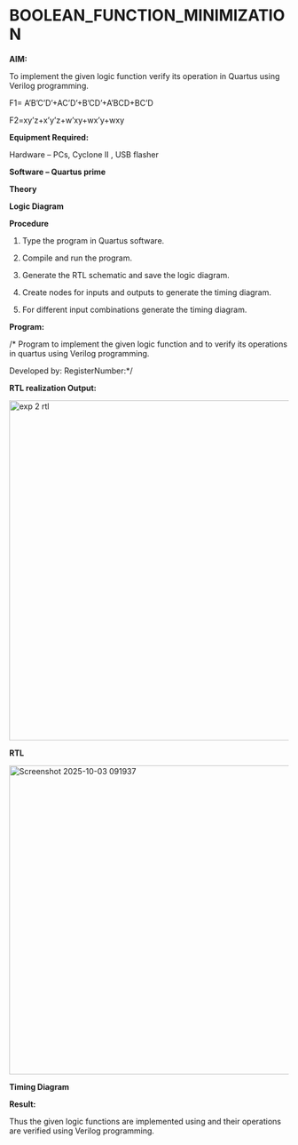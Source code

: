 # BOOLEAN_FUNCTION_MINIMIZATION

**AIM:**

To implement the given logic function verify its operation in Quartus using Verilog programming.

F1= A’B’C’D’+AC’D’+B’CD’+A’BCD+BC’D 

F2=xy’z+x’y’z+w’xy+wx’y+wxy

**Equipment Required:**

Hardware – PCs, Cyclone II , USB flasher

**Software – Quartus prime**

**Theory**

**Logic Diagram**

**Procedure**

1.	Type the program in Quartus software.

2.	Compile and run the program.

3.	Generate the RTL schematic and save the logic diagram.

4.	Create nodes for inputs and outputs to generate the timing diagram.

5.	For different input combinations generate the timing diagram.


**Program:**

/* Program to implement the given logic function and to verify its operations in quartus using Verilog programming. 

Developed by: RegisterNumber:*/


**RTL realization Output:**

<img width="888" height="612" alt="exp 2 rtl " src="https://github.com/user-attachments/assets/5036f680-e127-4e8a-9e04-36fede9011d9" />

**RTL**

<img width="1194" height="556" alt="Screenshot 2025-10-03 091937" src="https://github.com/user-attachments/assets/aba07541-3158-4bb0-bce0-808d6fc0b686" />


**Timing Diagram**

**Result:**

Thus the given logic functions are implemented using and their operations are verified using Verilog programming.


